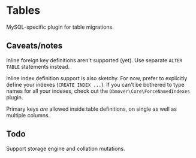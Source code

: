 # Tables
MySQL-specific plugin for table migrations.

## Caveats/notes
Inline foreign key definitions aren't supported (yet). Use separate `ALTER
TABLE` statements instead.

Inline index definition support is also sketchy. For now, prefer to explicitly
define your indexes (`CREATE INDEX ...`). If you can't be bothered to type names
for all your indexes, check out the `Dbmover\Core\ForceNamedIndexes` plugin.

Primary keys _are_ allowed inside table definitions, on single as well as
multiple columns.

## Todo
Support storage engine and collation mutations.

